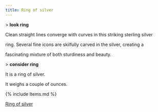 ```yaml
---
title: Ring of silver
---
```


\> **look ring**

Clean straight lines converge with curves in this striking sterling
silver

ring. Several fine icons are skilfully carved in the silver, creating a

fascinating mixture of both sturdiness and beauty.

\> **consider ring**

It is a ring of silver.

It weighs a couple of ounces.

{% include Items.md %}

[Ring of silver](Category:_Rings "wikilink")